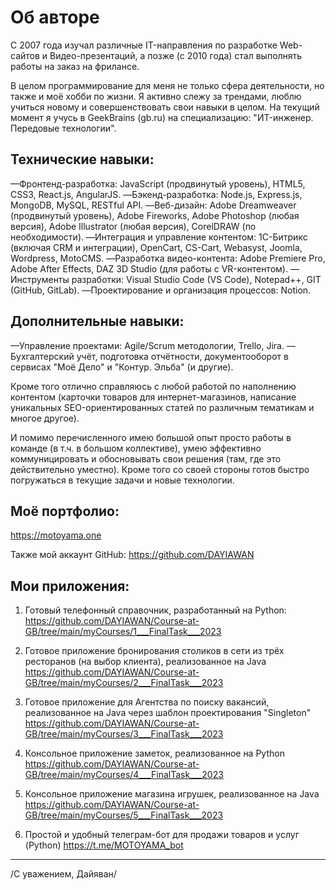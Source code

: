 # Об авторе

С 2007 года изучал различные IT-направления по разработке Web-сайтов и Видео-презентаций, а позже (с 2010 года) стал выполнять работы на заказ на фрилансе.

В целом программирование для меня не только сфера деятельности, но также и моё хобби по жизни. Я активно слежу за трендами, люблю учиться новому и совершенствовать свои навыки в целом. На текущий момент я учусь в GeekBrains (gb.ru) на специализацию: "ИT-инженер. Передовые технологии".

## Технические навыки:

—Фронтенд-разработка: JavaScript (продвинутый уровень), HTML5, CSS3, React.js, AngularJS.
—Бэкенд-разработка: Node.js, Express.js, MongoDB, MySQL, RESTful API.
—Веб-дизайн: Adobe Dreamweaver (продвинутый уровень), Adobe Fireworks, Adobe Photoshop (любая версия), Adobe Illustrator (любая версия), CorelDRAW (по необходимости).
—Интеграция и управление контентом: 1С-Битрикс (включая CRM и интеграции), OpenCart, CS-Cart, Webasyst, Joomla, Wordpress, MotoCMS.
—Разработка видео-контента: Adobe Premiere Pro, Adobe After Effects, DAZ 3D Studio (для работы с VR-контентом).
—Инструменты разработки: Visual Studio Code (VS Code), Notepad++, GIT (GitHub, GitLab).
—Проектирование и организация процессов: Notion.

## Дополнительные навыки:

—Управление проектами: Agile/Scrum методологии, Trello, Jira.
—Бухгалтерский учёт, подготовка отчётности, документооборот в сервисах "Моё Дело" и "Контур. Эльба" (и другие).

Кроме того отлично справляюсь с любой работой по наполнению контентом (карточки товаров для интернет-магазинов, написание уникальных SEO-ориентированных статей по различным тематикам и многое другое).

И помимо перечисленного имею большой опыт просто работы в команде (в т.ч. в большом коллективе), умею эффективно коммуницировать и обосновывать свои решения (там, где это действительно уместно). Кроме того со своей стороны готов быстро погружаться в текущие задачи и новые технологии.

## Моё портфолио:
https://motoyama.one

Также мой аккаунт GitHub:
https://github.com/DAYIAWAN

## Мои приложения:
1. Готовый телефонный справочник, разработанный на Python:
https://github.com/DAYIAWAN/Course-at-GB/tree/main/myCourses/1___FinalTask___2023

2. Готовое приложение бронирования столиков в сети из трёх ресторанов (на выбор клиента), реализованное на Java
https://github.com/DAYIAWAN/Course-at-GB/tree/main/myCourses/2___FinalTask___2023

3. Готовое приложение для Агентства по поиску вакансий, реализованное на Java через шаблон проектирования "Singleton"
https://github.com/DAYIAWAN/Course-at-GB/tree/main/myCourses/3___FinalTask___2023

4. Консольное приложение заметок, реализованное на Python
https://github.com/DAYIAWAN/Course-at-GB/tree/main/myCourses/4___FinalTask___2023

5. Консольное приложение магазина игрушек, реализованное на Java
https://github.com/DAYIAWAN/Course-at-GB/tree/main/myCourses/5___FinalTask___2023

6. Простой и удобный телеграм-бот для продажи товаров и услуг (Python)
https://t.me/MOTOYAMA_bot

***

/С уважением,
Дайяван/
